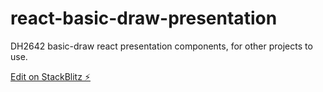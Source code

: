 # react-basic-draw-presentation

DH2642 basic-draw react presentation components, for other projects to use.

[Edit on StackBlitz ⚡️](https://stackblitz.com/edit/react-basic-draw-presentation)